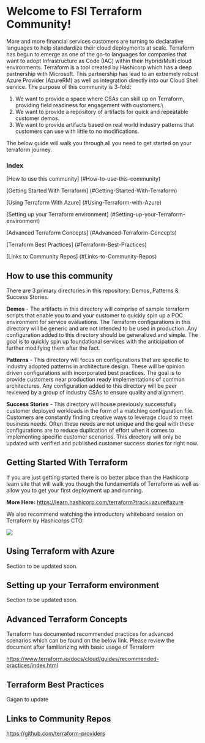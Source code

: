 # Welcome to FSI Terraform Community!

More and more financial services customers are turning to declarative languages to help standardize their cloud deployments at scale. Terraform has begun to emerge as one of the go-to languages for companies that want to adopt Infrastructure as Code (IAC) within their Hybrid/Multi cloud environments. Terraform is a tool created by Hashicorp which has a deep partnership with Microsoft. This partnership has lead to an extremely robust Azure Provider (AzureRM) as well as integration directly into our Cloud Shell service. The purpose of this community is 3-fold:

1) We want to provide a space where CSAs can skill up on Terraform, providing field readiness for engagement with customers.\
2) We want to provide a repository of artifacts for quick and repeatable customer demos.
3) We want to provide artifacts based on real world industry patterns that customers can use with little to no modifications.

The below guide will walk you through all you need to get started on your terraform journey.

### Index
[How to use this community] (#How-to-use-this-community)

[Getting Started With Terraform] (#Getting-Started-With-Terraform)

[Using Terraform With Azure] (#Using-Terraform-with-Azure)

[Setting up your Terraform environment] (#Setting-up-your-Terraform-environment)

[Advanced Terraform Concepts] (#Advanced-Terraform-Concepts)

[Terraform Best Practices] (#Terraform-Best-Practices)

[Links to Community Repos] (#Links-to-Community-Repos)

## How to use this community
There are 3 primary directories in this repository: Demos, Patterns & Success Stories. 

**Demos** - The artifacts in this directory will comprise of sample terraform scripts that enable you to and your customer to quickly spin up a POC environment for service evaluations. The Terraform configurations in this directory will be generic and are not intended to be used in production. Any configuration added to this directory should be generalized and simple. The goal is to quickly spin up foundational services with the anticipation of further modifying them after the fact. 

**Patterns** - This directory will focus on configurations that are specific to industry adopted patterns in architecture design. These will be opinion driven configurations with incorporated best practices. The goal is to provide customers near production ready implementations of common architectures. Any configuration added to this directory will be peer reviewed by a group of industry CSAs to ensure quality and alignment.

**Success Stories** - This directory will house previously successfully customer deployed workloads in the form of a matching configuration file. Customers are constantly finding creative ways to leverage cloud to meet business needs. Often these needs are not unique and the goal with these configurations are to reduce duplication of effort when it comes to implementing specific customer scenarios. This directory will only be updated with verified and published customer success stories for right now. 

## Getting Started With Terraform
If you are just getting started there is no better place than the Hashicorp learn site that will walk you though the fundamentals of Terraform as well as allow you to get your first deployment up and running.

**More Here:** https://learn.hashicorp.com/terraform?track=azure#azure

We also recommend watching the introductory whiteboard session on Terraform by Hashicorps CTO:

[![](http://img.youtube.com/vi/h970ZBgKINg/0.jpg)](http://www.youtube.com/watch?v=h970ZBgKINg "Introduction to HashiCorp Terraform with Armon Dadgar")

## Using Terraform with Azure

Section to be updated soon.

## Setting up your Terraform environment

Section to be updated soon.
## Advanced Terraform Concepts

Terraform has documented recommended practices for advanced scenarios which can be found on the below link. Please review the document after familiarizing with basic usage of Terraform

https://www.terraform.io/docs/cloud/guides/recommended-practices/index.html

## Terraform Best Practices

Gagan to update

## Links to Community Repos

https://github.com/terraform-providers


